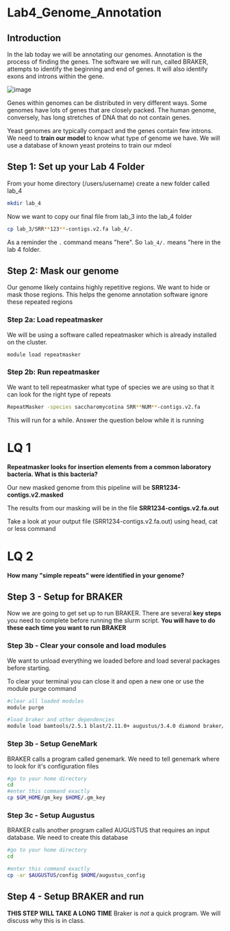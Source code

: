 # Lab4_Genome_Annotation

## Introduction

In the lab today we will be annotating our genomes. Annotation is the process of finding the genes. The software we will run, called BRAKER, attempts to identify the beginning and end of genes. It will also identify exons and introns within the gene. 

![image](https://github.com/BINF-3101/Lab4_Genome_Annotation/assets/47755288/77b896a0-47e3-470a-a507-b74b94a66093)

Genes within genomes can be distributed in very different ways. Some genomes have lots of genes that are closely packed. The human genome, conversely, has long stretches of DNA that do not contain genes. 

Yeast genomes are typically compact and the genes contain few introns. We need to **train our model** to know what type of genome we have. We will use a database of known yeast proteins to train our mdeol



## Step 1: Set up your Lab 4 Folder

From your home directory (/users/username) create a new folder called lab_4

```bash
mkdir lab_4
```

Now we want to copy our final file from lab_3 into the lab_4 folder 

```bash
cp lab_3/SRR**123**-contigs.v2.fa lab_4/.
```

As a reminder the ```.``` command means "here". So ```lab_4/.``` means "here in the lab 4 folder. 



## Step 2: Mask our genome

Our genome likely contains highly repetitive regions. We want to hide or mask those regions. This helps the genome annotation software ignore these repeated regions

### Step 2a: Load repeatmasker

We will be using a software called repeatmasker which is already installed on the cluster. 

```bash
module load repeatmasker
```

### Step 2b: Run repeatmasker

We want to tell repeatmasker what type of species we are using so that it can look for the right type of repeats

```bash
RepeatMasker -species saccharomycotina SRR**NUM**-contigs.v2.fa
```

This will run for a while. Answer the question below while it is running

# LQ 1

**Repeatmasker looks for insertion elements from a common laboratory bacteria. What is this bacteria?**

Our new masked genome from this pipeline will be **SRR1234-contigs.v2.masked**

The results from our masking will be in the file **SRR1234-contigs.v2.fa.out**

Take a look at your output file (SRR1234-contigs.v2.fa.out) using head, cat or less command

# LQ 2

**How many "simple repeats" were identified in your genome?**


## Step 3 - Setup for BRAKER

Now we are going to get set up to run BRAKER. There are several **key steps** you need to complete before running the slurm script. **You will have to do these each time you want to run BRAKER**

### Step 3b - Clear your console and load modules

We want to unload everything we loaded before and load several packages before starting. 

To clear your terminal you can close it and open a new one or use the module purge command

```bash
#clear all loaded modules
module purge

#load braker and other dependencies
module load bamtools/2.5.1 blast/2.11.0+ augustus/3.4.0 diamond braker/2.1.5
```

### Step 3b - Setup GeneMark

BRAKER calls a program called genemark. We need to tell genemark where to look for it's configuration files

```bash
#go to your home directory
cd
#enter this command exactly
cp $GM_HOME/gm_key $HOME/.gm_key
```

### Step 3c - Setup Augustus

BRAKER calls another program called AUGUSTUS that requires an input database. We need to create this database

```bash
#go to your home directory
cd

#enter this command exactly
cp -ar $AUGUSTUS/config $HOME/augustus_config
```


## Step 4 - Setup BRAKER and run 

**THIS STEP WILL TAKE A LONG TIME** Braker is _not_ a quick program. We will discuss why this is in class. 




